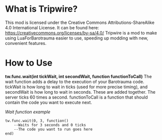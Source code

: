 # What is Tripwire?
This mod is licensed under the Creative Commons Attributions-ShareAlike 4.0 International License. It can be found here: https://creativecommons.org/licenses/by-sa/4.0/
Tripwire is a mod to make using LuaForBarotrauma easier to use, speeding up modding with new, convenient features.

# How to Use
**tw.func.wait(int tickWait, int secondWait, function functionToCall)**
The wait function adds a delay to the execution of your Barotrauma code.
tickWait is how long to wait in ticks (used for more precise timing), and secondWait is how long to wait in seconds. These are added together. The server ticks 60 times a second.
functionToCall is a function that should contain the code you want to execute next.

*Wait function example*
```
tw.func.wait(0, 3, function()
    --Waits for 3 seconds and 0 ticks
    --The code you want to run goes here
end)
```